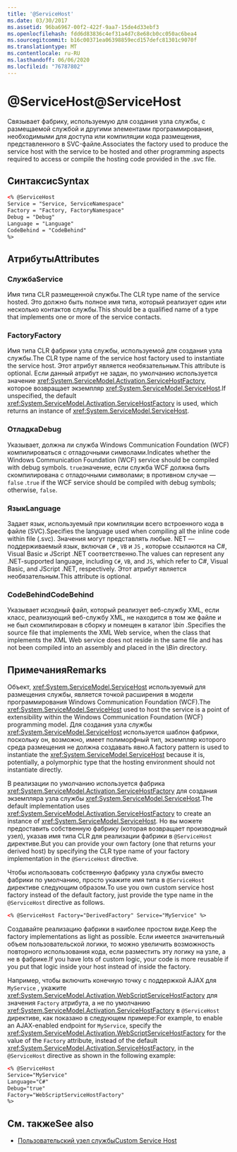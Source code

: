 ```yaml
---
title: '@ServiceHost'
ms.date: 03/30/2017
ms.assetid: 96ba6967-00f2-422f-9aa7-15de4d33ebf3
ms.openlocfilehash: fdd6d83836c4ef31a4d7c8e68cb0cc050ac6bea4
ms.sourcegitcommit: b16c00371ea06398859ecd157defc81301c9070f
ms.translationtype: MT
ms.contentlocale: ru-RU
ms.lasthandoff: 06/06/2020
ms.locfileid: "76787802"
---
```

# <a name="servicehost"></a><span data-ttu-id="da0d4-101">\@ServiceHost</span><span class="sxs-lookup"><span data-stu-id="da0d4-101">\@ServiceHost</span></span>

<span data-ttu-id="da0d4-102">Связывает фабрику, используемую для создания узла службы, с размещаемой службой и другими элементами программирования, необходимыми для доступа или компиляции кода размещения, представленного в SVC-файле.</span><span class="sxs-lookup"><span data-stu-id="da0d4-102">Associates the factory used to produce the service host with the service to be hosted and other programming aspects required to access or compile the hosting code provided in the .svc file.</span></span>

## <a name="syntax"></a><span data-ttu-id="da0d4-103">Синтаксис</span><span class="sxs-lookup"><span data-stu-id="da0d4-103">Syntax</span></span>

```xml
<% @ServiceHost
Service = "Service, ServiceNamespace"
Factory = "Factory, FactoryNamespace"
Debug = "Debug"
Language = "Language"
CodeBehind = "CodeBehind"
%>
```

## <a name="attributes"></a><span data-ttu-id="da0d4-104">Атрибуты</span><span class="sxs-lookup"><span data-stu-id="da0d4-104">Attributes</span></span>

### <a name="service"></a><span data-ttu-id="da0d4-105">Служба</span><span class="sxs-lookup"><span data-stu-id="da0d4-105">Service</span></span>

<span data-ttu-id="da0d4-106">Имя типа CLR размещенной службы.</span><span class="sxs-lookup"><span data-stu-id="da0d4-106">The CLR type name of the service hosted.</span></span> <span data-ttu-id="da0d4-107">Это должно быть полное имя типа, который реализует один или несколько контактов службы.</span><span class="sxs-lookup"><span data-stu-id="da0d4-107">This should be a qualified name of a type that implements one or more of the service contacts.</span></span>

### <a name="factory"></a><span data-ttu-id="da0d4-108">Factory</span><span class="sxs-lookup"><span data-stu-id="da0d4-108">Factory</span></span>

<span data-ttu-id="da0d4-109">Имя типа CLR фабрики узла службы, используемой для создания узла службы.</span><span class="sxs-lookup"><span data-stu-id="da0d4-109">The CLR type name of the service host factory used to instantiate the service host.</span></span> <span data-ttu-id="da0d4-110">Этот атрибут является необязательным.</span><span class="sxs-lookup"><span data-stu-id="da0d4-110">This attribute is optional.</span></span> <span data-ttu-id="da0d4-111">Если данный атрибут не задан, по умолчанию используется значение <xref:System.ServiceModel.Activation.ServiceHostFactory>, которое возвращает экземпляр <xref:System.ServiceModel.ServiceHost>.</span><span class="sxs-lookup"><span data-stu-id="da0d4-111">If unspecified, the default <xref:System.ServiceModel.Activation.ServiceHostFactory> is used, which returns an instance of <xref:System.ServiceModel.ServiceHost>.</span></span>

### <a name="debug"></a><span data-ttu-id="da0d4-112">Отладка</span><span class="sxs-lookup"><span data-stu-id="da0d4-112">Debug</span></span>

<span data-ttu-id="da0d4-113">Указывает, должна ли служба Windows Communication Foundation (WCF) компилироваться с отладочными символами.</span><span class="sxs-lookup"><span data-stu-id="da0d4-113">Indicates whether the Windows Communication Foundation (WCF) service should be compiled with debug symbols.</span></span> <span data-ttu-id="da0d4-114">`true`значение, если служба WCF должна быть скомпилирована с отладочными символами; в противном случае — `false` .</span><span class="sxs-lookup"><span data-stu-id="da0d4-114">`true` if the WCF service should be compiled with debug symbols; otherwise, `false`.</span></span>

### <a name="language"></a><span data-ttu-id="da0d4-115">Язык</span><span class="sxs-lookup"><span data-stu-id="da0d4-115">Language</span></span>

<span data-ttu-id="da0d4-116">Задает язык, используемый при компиляции всего встроенного кода в файле (SVC).</span><span class="sxs-lookup"><span data-stu-id="da0d4-116">Specifies the language used when compiling all the inline code within file (.svc).</span></span> <span data-ttu-id="da0d4-117">Значения могут представлять любые. NET — поддерживаемый язык, включая `C#` , `VB` и `JS` , которые ссылаются на C#, Visual Basic и JScript .NET соответственно.</span><span class="sxs-lookup"><span data-stu-id="da0d4-117">The values can represent any .NET-supported language, including `C#`, `VB`, and `JS`, which refer to C#, Visual Basic, and JScript .NET, respectively.</span></span> <span data-ttu-id="da0d4-118">Этот атрибут является необязательным.</span><span class="sxs-lookup"><span data-stu-id="da0d4-118">This attribute is optional.</span></span>

### <a name="codebehind"></a><span data-ttu-id="da0d4-119">CodeBehind</span><span class="sxs-lookup"><span data-stu-id="da0d4-119">CodeBehind</span></span>

<span data-ttu-id="da0d4-120">Указывает исходный файл, который реализует веб-службу XML, если класс, реализующий веб-службу XML, не находится в том же файле и не был скомпилирован в сборку и помещен в каталог *\bin* .</span><span class="sxs-lookup"><span data-stu-id="da0d4-120">Specifies the source file that implements the XML Web service, when the class that implements the XML Web service does not reside in the same file and has not been compiled into an assembly and placed in the *\Bin* directory.</span></span>

## <a name="remarks"></a><span data-ttu-id="da0d4-121">Примечания</span><span class="sxs-lookup"><span data-stu-id="da0d4-121">Remarks</span></span>

<span data-ttu-id="da0d4-122">Объект, <xref:System.ServiceModel.ServiceHost> используемый для размещения службы, является точкой расширения в модели программирования Windows Communication Foundation (WCF).</span><span class="sxs-lookup"><span data-stu-id="da0d4-122">The <xref:System.ServiceModel.ServiceHost> used to host the service is a point of extensibility within the Windows Communication Foundation (WCF) programming model.</span></span> <span data-ttu-id="da0d4-123">Для создания узла службы <xref:System.ServiceModel.ServiceHost> используется шаблон фабрики, поскольку он, возможно, имеет полиморфный тип, экземпляр которого среда размещения не должна создавать явно.</span><span class="sxs-lookup"><span data-stu-id="da0d4-123">A factory pattern is used to instantiate the <xref:System.ServiceModel.ServiceHost> because it is, potentially, a polymorphic type that the hosting environment should not instantiate directly.</span></span>

<span data-ttu-id="da0d4-124">В реализации по умолчанию используется фабрика <xref:System.ServiceModel.Activation.ServiceHostFactory> для создания экземпляра узла службы <xref:System.ServiceModel.ServiceHost>.</span><span class="sxs-lookup"><span data-stu-id="da0d4-124">The default implementation uses <xref:System.ServiceModel.Activation.ServiceHostFactory> to create an instance of <xref:System.ServiceModel.ServiceHost>.</span></span> <span data-ttu-id="da0d4-125">Но вы можете предоставить собственную фабрику (которая возвращает производный узел), указав имя типа CLR для реализации фабрики в `@ServiceHost` директиве.</span><span class="sxs-lookup"><span data-stu-id="da0d4-125">But you can provide your own factory (one that returns your derived host) by specifying the CLR type name of your factory implementation in the `@ServiceHost` directive.</span></span>

<span data-ttu-id="da0d4-126">Чтобы использовать собственную фабрику узла службы вместо фабрики по умолчанию, просто укажите имя типа в `@ServiceHost` директиве следующим образом.</span><span class="sxs-lookup"><span data-stu-id="da0d4-126">To use you own custom service host factory instead of the default factory, just provide the type name in the `@ServiceHost` directive as follows.</span></span>

```xml
<% @ServiceHost Factory="DerivedFactory" Service="MyService" %>
```

<span data-ttu-id="da0d4-127">Создавайте реализацию фабрики в наиболее простом виде.</span><span class="sxs-lookup"><span data-stu-id="da0d4-127">Keep the factory implementations as light as possible.</span></span> <span data-ttu-id="da0d4-128">Если имеется значительный объем пользовательской логики, то можно увеличить возможность повторного использования кода, если разместить эту логику на узле, а не в фабрике.</span><span class="sxs-lookup"><span data-stu-id="da0d4-128">If you have lots of custom logic, your code is more reusable if you put that logic inside your host instead of inside the factory.</span></span>

<span data-ttu-id="da0d4-129">Например, чтобы включить конечную точку с поддержкой AJAX для `MyService` , укажите <xref:System.ServiceModel.Activation.WebScriptServiceHostFactory> для значения `Factory` атрибута, а не по умолчанию <xref:System.ServiceModel.Activation.ServiceHostFactory> в `@ServiceHost` директиве, как показано в следующем примере:</span><span class="sxs-lookup"><span data-stu-id="da0d4-129">For example, to enable an AJAX-enabled endpoint for `MyService`, specify the <xref:System.ServiceModel.Activation.WebScriptServiceHostFactory> for the value of the `Factory` attribute, instead of the default <xref:System.ServiceModel.Activation.ServiceHostFactory>, in the `@ServiceHost` directive as shown in the following example:</span></span>

```xml
<% @ServiceHost
Service="MyService"
Language="C#"
Debug="true"
Factory="WebScriptServiceHostFactory"
%>
```

## <a name="see-also"></a><span data-ttu-id="da0d4-130">См. также</span><span class="sxs-lookup"><span data-stu-id="da0d4-130">See also</span></span>

- [<span data-ttu-id="da0d4-131">Пользовательский узел службы</span><span class="sxs-lookup"><span data-stu-id="da0d4-131">Custom Service Host</span></span>](../../../wcf/samples/custom-service-host.md)
